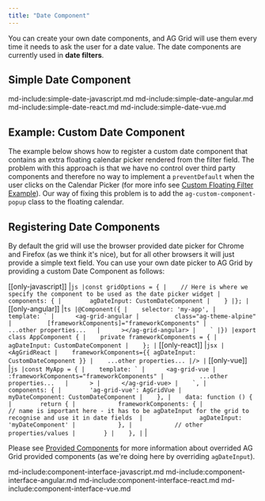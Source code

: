 ```yaml
---
title: "Date Component"
---
```


You can create your own date components, and AG Grid will use them every time it needs to ask the user for a date value. The date components are currently used in **date filters**.

## Simple Date Component

md-include:simple-date-javascript.md
md-include:simple-date-angular.md
md-include:simple-date-react.md
md-include:simple-date-vue.md

## Example: Custom Date Component

The example below shows how to register a custom date component that contains an extra floating calendar picker rendered from the filter field. The problem with this approach is that we have no control over third party components and therefore no way to implement a `preventDefault` when the user clicks on the Calendar Picker (for more info see [Custom Floating Filter Example](/component-floating-filter/#example-custom-floating-filter)). Our way of fixing this problem is to add the `ag-custom-component-popup` class to the floating calendar.

<grid-example title='Custom Date Component' name='custom-date' type='generated' options='{ "extras": ["fontawesome", "flatpickr"] }'></grid-example>

## Registering Date Components

By default the grid will use the browser provided date picker for Chrome and Firefox (as we think it's nice), but for all other browsers it will just provide a simple text field.
You can use your own date picker to AG Grid by providing a custom Date Component as follows:

[[only-javascript]]
|```js
|const gridOptions = {
|    // Here is where we specify the component to be used as the date picker widget
|    components: {
|        agDateInput: CustomDateComponent
|    }
|};
|```
[[only-angular]]
|```ts
|@Component({
|    selector: 'my-app',
|    template: `
|      <ag-grid-angular
|          class="ag-theme-alpine"
|          [frameworkComponents]="frameworkComponents"
|          ...other properties...  
|      ></ag-grid-angular>
|    `
|})
|export class AppComponent {
|    private frameworkComponents = {
|        agDateInput: CustomDateComponent
|    };
|```
[[only-react]]
|```jsx
|<AgGridReact
|    frameworkComponents={{ agDateInput: CustomDateComponent }}
|    ...other properties...
|/>
|```
[[only-vue]]
|```js
|const MyApp = {
|    template: `
|      <ag-grid-vue
|          :frameworkComponents="frameworkComponents"
|          ...other properties...  
|      >
|      </ag-grid-vue>
|    `,
|    components: {
|        'ag-grid-vue': AgGridVue
|        myDateComponent: CustomDateComponent
|    },
|    data: function () {
|        return {
|            frameworkComponents: {
|                // name is important here - it has to be agDateInput for the grid to recognise and use it in date fields 
|                agDateInput: 'myDateComponent'
|            },
|            // other properties/values
|        }
|    },
|```
|
 
Please see [Provided Components](../components/#grid-provided-components) for more information about overrided AG Grid provided components (as we're doing here
by overriding `agDateInput`).

md-include:component-interface-javascript.md
md-include:component-interface-angular.md
md-include:component-interface-react.md
md-include:component-interface-vue.md

<interface-documentation interfaceName='IDateParams' ></interface-documentation>



